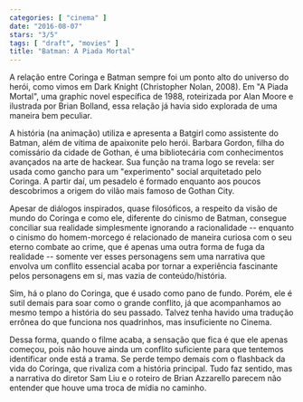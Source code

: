 ```yaml
---
categories: [ "cinema" ]
date: "2016-08-07"
stars: "3/5"
tags: [ "draft", "movies" ]
title: "Batman: A Piada Mortal"
---
```

A relação entre Coringa e Batman sempre foi um ponto alto do universo
do herói, como vimos em Dark Knight (Christopher Nolan, 2008). Em "A
Piada Mortal", uma graphic novel específica de 1988, roteirizada por
Alan Moore e ilustrada por Brian Bolland, essa relação já havia sido
explorada de uma maneira bem peculiar.

A história (na animação) utiliza e apresenta a Batgirl como assistente
do Batman, além de vítima de apaixonite pelo herói. Barbara Gordon,
filha do comissário da cidade de Gothan, é uma bibliotecária com
conhecimentos avançados na arte de hackear. Sua função na trama logo
se revela: ser usada como gancho para um "experimento" social arquitetado
pelo Coringa. A partir daí, um pesadelo é formado enquanto aos poucos
descobrimos a origem do vilão mais famoso de Gothan City.

Apesar de diálogos inspirados, quase filosóficos, a respeito da
visão de mundo do Coringa e como ele, diferente do cinismo de Batman,
consegue conciliar sua realidade simplesmente ignorando a racionalidade --
enquanto o cinismo do homem-morcego é relacionado de maneira curiosa com
o seu eterno combate ao crime, que é apenas uma outra forma de fuga da
realidade -- somente ver esses personagens sem uma narrativa que envolva
um conflito essencial acaba por tornar a experiência fascinante pelos
personagens em si, mas vazia de conteúdo/história.

Sim, há o plano do Coringa, que é usado como pano de fundo. Porém, ele
é sutil demais para soar como o grande conflito, já que acompanhamos ao
mesmo tempo a história do seu passado. Talvez tenha havido uma tradução
errônea do que funciona nos quadrinhos, mas insuficiente no Cinema.

Dessa forma, quando o filme acaba, a sensação que fica é que ele apenas
começou, pois não houve ainda um conflito suficiente para que tentemos
identificar onde está a trama. Se perde tempo demais com o flashback da
vida do Coringa, que rivaliza com a história principal. Tudo faz sentido,
mas a narrativa do diretor Sam Liu e o roteiro de Brian Azzarello parecem
não entender que houve uma troca de mídia no caminho.

